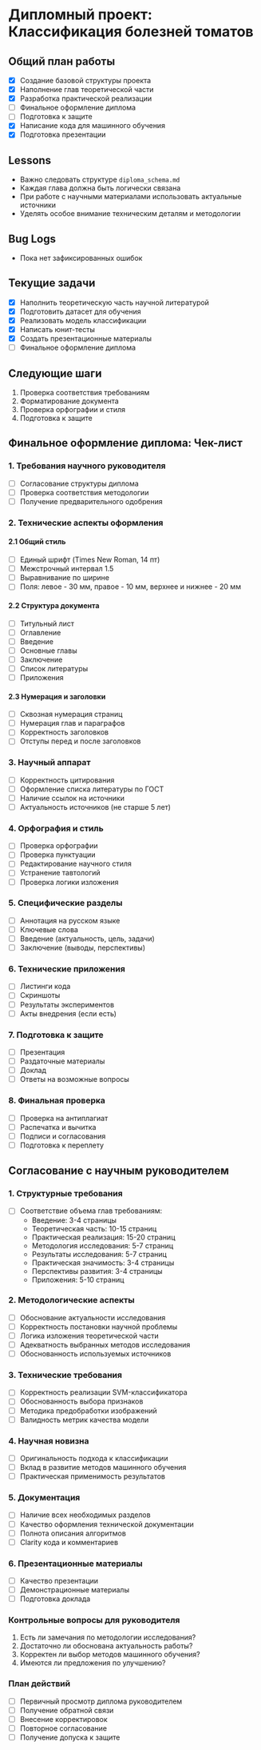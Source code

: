 # Дипломный проект: Классификация болезней томатов

## Общий план работы
- [X] Создание базовой структуры проекта
- [X] Наполнение глав теоретической части
- [X] Разработка практической реализации
- [ ] Финальное оформление диплома
- [ ] Подготовка к защите
- [X] Написание кода для машинного обучения
- [X] Подготовка презентации

## Lessons
- Важно следовать структуре `diploma_schema.md`
- Каждая глава должна быть логически связана
- При работе с научными материалами использовать актуальные источники
- Уделять особое внимание техническим деталям и методологии

## Bug Logs
- Пока нет зафиксированных ошибок 

## Текущие задачи
- [X] Наполнить теоретическую часть научной литературой
- [X] Подготовить датасет для обучения
- [X] Реализовать модель классификации
- [X] Написать юнит-тесты
- [X] Создать презентационные материалы
- [ ] Финальное оформление диплома

## Следующие шаги
1. Проверка соответствия требованиям
2. Форматирование документа
3. Проверка орфографии и стиля
4. Подготовка к защите

## Финальное оформление диплома: Чек-лист

### 1. Требования научного руководителя
- [ ] Согласование структуры диплома
- [ ] Проверка соответствия методологии
- [ ] Получение предварительного одобрения

### 2. Технические аспекты оформления
#### 2.1 Общий стиль
- [ ] Единый шрифт (Times New Roman, 14 пт)
- [ ] Межстрочный интервал 1.5
- [ ] Выравнивание по ширине
- [ ] Поля: левое - 30 мм, правое - 10 мм, верхнее и нижнее - 20 мм

#### 2.2 Структура документа
- [ ] Титульный лист
- [ ] Оглавление
- [ ] Введение
- [ ] Основные главы
- [ ] Заключение
- [ ] Список литературы
- [ ] Приложения

#### 2.3 Нумерация и заголовки
- [ ] Сквозная нумерация страниц
- [ ] Нумерация глав и параграфов
- [ ] Корректность заголовков
- [ ] Отступы перед и после заголовков

### 3. Научный аппарат
- [ ] Корректность цитирования
- [ ] Оформление списка литературы по ГОСТ
- [ ] Наличие ссылок на источники
- [ ] Актуальность источников (не старше 5 лет)

### 4. Орфография и стиль
- [ ] Проверка орфографии
- [ ] Проверка пунктуации
- [ ] Редактирование научного стиля
- [ ] Устранение тавтологий
- [ ] Проверка логики изложения

### 5. Специфические разделы
- [ ] Аннотация на русском языке
- [ ] Ключевые слова
- [ ] Введение (актуальность, цель, задачи)
- [ ] Заключение (выводы, перспективы)

### 6. Технические приложения
- [ ] Листинги кода
- [ ] Скриншоты
- [ ] Результаты экспериментов
- [ ] Акты внедрения (если есть)

### 7. Подготовка к защите
- [ ] Презентация
- [ ] Раздаточные материалы
- [ ] Доклад
- [ ] Ответы на возможные вопросы

### 8. Финальная проверка
- [ ] Проверка на антиплагиат
- [ ] Распечатка и вычитка
- [ ] Подписи и согласования
- [ ] Подготовка к переплету

## Согласование с научным руководителем

### 1. Структурные требования
- [ ] Соответствие объема глав требованиям:
  * Введение: 3-4 страницы
  * Теоретическая часть: 10-15 страниц
  * Практическая реализация: 15-20 страниц
  * Методология исследования: 5-7 страниц
  * Результаты исследования: 5-7 страниц
  * Практическая значимость: 3-4 страницы
  * Перспективы развития: 3-4 страницы
  * Приложения: 5-10 страниц

### 2. Методологические аспекты
- [ ] Обоснование актуальности исследования
- [ ] Корректность постановки научной проблемы
- [ ] Логика изложения теоретической части
- [ ] Адекватность выбранных методов исследования
- [ ] Обоснованность используемых источников

### 3. Технические требования
- [ ] Корректность реализации SVM-классификатора
- [ ] Обоснованность выбора признаков
- [ ] Методика предобработки изображений
- [ ] Валидность метрик качества модели

### 4. Научная новизна
- [ ] Оригинальность подхода к классификации
- [ ] Вклад в развитие методов машинного обучения
- [ ] Практическая применимость результатов

### 5. Документация
- [ ] Наличие всех необходимых разделов
- [ ] Качество оформления технической документации
- [ ] Полнота описания алгоритмов
- [ ] Clarity кода и комментариев

### 6. Презентационные материалы
- [ ] Качество презентации
- [ ] Демонстрационные материалы
- [ ] Подготовка доклада

### Контрольные вопросы для руководителя
1. Есть ли замечания по методологии исследования?
2. Достаточно ли обоснована актуальность работы?
3. Корректен ли выбор методов машинного обучения?
4. Имеются ли предложения по улучшению?

### План действий
- [ ] Первичный просмотр диплома руководителем
- [ ] Получение обратной связи
- [ ] Внесение корректировок
- [ ] Повторное согласование
- [ ] Получение допуска к защите
